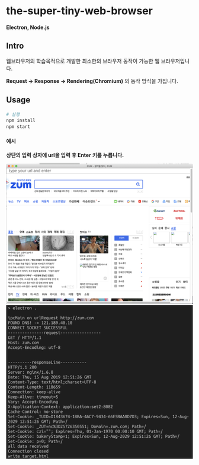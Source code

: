 # the-super-tiny-web-browser
**Electron, Node.js**

## Intro
웹브라우저의 학습목적으로 개발한 최소한의 브라우저 동작이 가능한 웹 브라우저입니다.

**Request -> Response -> Rendering(Chromium)** 의 동작 방식을 가집니다.

## Usage
```bash
# 실행
npm install
npm start
```

#### 예시

**상단의 입력 상자에 url을 입력 후 Enter 키를 누릅니다.**

![screenshot_2](https://github.com/doong-jo/the-super-tiny-web-browser/blob/master/screenshot_1.png?raw=true)
![screenshot_1](https://github.com/doong-jo/the-super-tiny-web-browser/blob/master/screenshot_2.png?raw=true)
